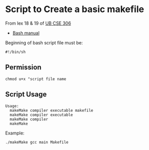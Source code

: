 # Script to Create a basic makefile
From lex 18 & 19 of [UB CSE 306](https://cse.buffalo.edu/faculty/alphonce/SP22/CSE306/)
- [Bash manual](https://www.gnu.org/software/bash/manual/bash.html)

Beginning of bash script file must be:
```
#!/bin/sh
```
## Permission 
```
chmod u+x "script file name
```

## Script Usage
```
Usage:
  makeMake compiler executable makefile
  makeMake compiler executable 
  makeMake compiler 
  makeMake 
```

Example:
```
./makeMake gcc main Makefile
```

